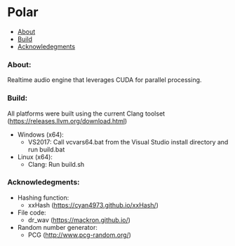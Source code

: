 # Polar

- [About](#about)
- [Build](#build)
- [Acknowledegments](#acknowledgements)

### About: <a name="about"></a>

Realtime audio engine that leverages CUDA for parallel processing.

### Build: <a name="build"></a>

All platforms were built using the current Clang toolset (https://releases.llvm.org/download.html)

- Windows (x64):
    - VS2017: Call vcvars64.bat from the Visual Studio install directory and run build.bat
- Linux (x64):
    - Clang: Run build.sh

### Acknowledegments: <a name="acknowledgements"></a>

- Hashing function:
    - xxHash (https://cyan4973.github.io/xxHash/)
- File code:
    - dr_wav (https://mackron.github.io/)
- Random number generator:
    - PCG (http://www.pcg-random.org/)